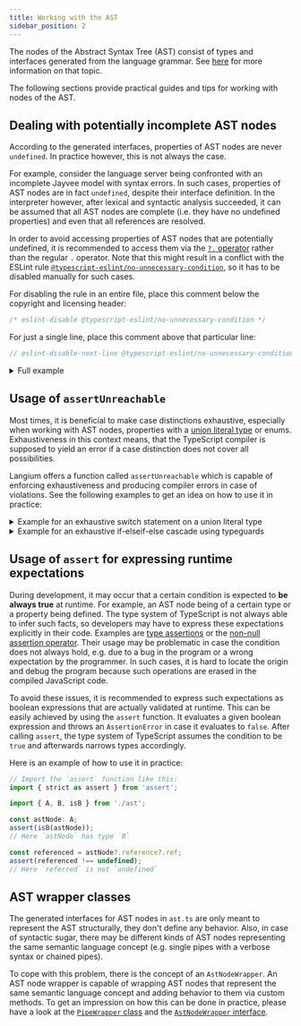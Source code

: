```yaml
---
title: Working with the AST
sidebar_position: 2
---
```


The nodes of the Abstract Syntax Tree (AST) consist of types and interfaces generated from the language grammar.
See [here](./01-jayvee-grammar.md) for more information on that topic.

The following sections provide practical guides and tips for working with nodes of the AST.

## Dealing with potentially incomplete AST nodes

According to the generated interfaces, properties of AST nodes are never `undefined`.
In practice however, this is not always the case.

For example, consider the language server being confronted with an incomplete Jayvee model with syntax errors.
In such cases, properties of AST nodes are in fact `undefined`, despite their interface definition.
In the interpreter however, after lexical and syntactic analysis succeeded, it can be assumed that all AST nodes are complete (i.e. they have no undefined properties) and even that all references are resolved.

In order to avoid accessing properties of AST nodes that are potentially undefined, it is recommended to access them via the [`?.` operator](https://www.typescriptlang.org/docs/handbook/release-notes/typescript-3-7.html#optional-chaining) rather than the regular `.` operator.
Note that this might result in a conflict with the ESLint rule [`@typescript-eslint/no-unnecessary-condition`](https://typescript-eslint.io/rules/no-unnecessary-condition/), so it has to be disabled manually for such cases.

For disabling the rule in an entire file, place this comment below the copyright and licensing header:

```typescript
/* eslint-disable @typescript-eslint/no-unnecessary-condition */
```

For just a single line, place this comment above that particular line:

```typescript
// eslint-disable-next-line @typescript-eslint/no-unnecessary-condition
```

<details>

<summary>Full example</summary>

Consider an exemplary AST node `A` with a property `x` of type `string`. To access that property safely:

```typescript
import { A } from './ast'

const astNode: A;

// eslint-disable-next-line @typescript-eslint/no-unnecessary-condition
const property: string | undefined = astNode?.x;
```

</details>

## Usage of `assertUnreachable`

Most times, it is beneficial to make case distinctions exhaustive, especially when working with AST nodes, properties with a [union literal type](https://www.typescriptlang.org/docs/handbook/2/everyday-types.html#literal-types) or enums.
Exhaustiveness in this context means, that the TypeScript compiler is supposed to yield an error if a case distinction does not cover all possibilities.

Langium offers a function called `assertUnreachable` which is capable of enforcing exhaustiveness and producing compiler errors in case of violations. See the following examples to get an idea on how to use it in practice:

<details>

<summary>Example for an exhaustive switch statement on a union literal type</summary>

```typescript
import { assertUnreachable } from 'langium';

const operator: '+' | '-';

switch(operator) {
  case '+': {
    // ...
    break;
  }
  case '-': {
    // ...
    break;
  }
  default: {
    // To ensure the switch being exhaustive on `operator`:
    assertUnreachable(operator);
  }
}
```

</details>

<details>

<summary>Example for an exhaustive if-elseif-else cascade using typeguards</summary>

Consider the exemplary AST nodes `A`, `B` and `C` and that `A = B | C`:

```typescript
import { assertUnreachable } from 'langium';
import { A, B, isB, C, isC } from './ast'

const astNode: A;

if (isB(astNode)) {
  // `astNode` has type `B` here
} else if (isC(astNode)) {
  // `astNode` has type `C` here
} else {
  // To ensure the if-elseif-else cascade being exhaustive on `astNode`:
  assertUnreachable(astNode);
}
```

</details>

## Usage of `assert` for expressing runtime expectations

During development, it may occur that a certain condition is expected to **be always true** at runtime.
For example, an AST node being of a certain type or a property being defined.
The type system of TypeScript is not always able to infer such facts, so developers may have to express these expectations explicitly in their code.
Examples are [type assertions](https://www.typescriptlang.org/docs/handbook/advanced-types.html) or the [non-null assertion operator](https://www.typescriptlang.org/docs/handbook/release-notes/typescript-2-0.html#non-null-assertion-operator).
Their usage may be problematic in case the condition does not always hold, e.g. due to a bug in the program or a wrong expectation by the programmer.
In such cases, it is hard to locate the origin and debug the program because such operations are erased in the compiled JavaScript code.

To avoid these issues, it is recommended to express such expectations as boolean expressions that are actually validated at runtime.
This can be easily achieved by using the `assert` function.
It evaluates a given boolean expression and throws an `AssertionError` in case it evaluates to `false`.
After calling `assert`, the type system of TypeScript assumes the condition to be `true` and afterwards narrows types accordingly.

Here is an example of how to use it in practice:

```typescript
// Import the `assert` function like this:
import { strict as assert } from 'assert';

import { A, B, isB } from './ast';

const astNode: A;
assert(isB(astNode));
// Here `astNode` has type `B`

const referenced = astNode?.reference?.ref;
assert(referenced !== undefined);
// Here `referred` is not `undefined`
```

## AST wrapper classes

The generated interfaces for AST nodes in `ast.ts` are only meant to represent the AST structurally, they don't define any behavior.
Also, in case of syntactic sugar, there may be different kinds of AST nodes representing the same semantic language concept (e.g. single pipes with a verbose syntax or chained pipes). 

To cope with this problem, there is the concept of an `AstNodeWrapper`.
An AST node wrapper is capable of wrapping AST nodes that represent the same semantic language concept and adding behavior to them via custom methods.
To get an impression on how this can be done in practice, please have a look at the [`PipeWrapper` class](https://github.com/jvalue/jayvee/blob/main/libs/language-server/src/lib/ast/wrappers/pipe-wrapper.ts) and the [`AstNodeWrapper` interface](https://github.com/jvalue/jayvee/blob/main/libs/language-server/src/lib/ast/wrappers/ast-node-wrapper.ts).

